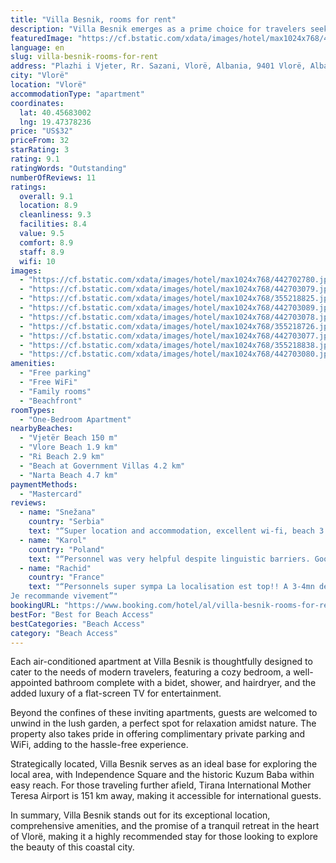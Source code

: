 ```yaml
---
title: "Villa Besnik, rooms for rent"
description: "Villa Besnik emerges as a prime choice for travelers seeking a serene beachfront escape in Vlorë, just a stone's throw away from Vjetër Beach and a short distance from the vibrant Vlore Beach."
featuredImage: "https://cf.bstatic.com/xdata/images/hotel/max1024x768/442702780.jpg?k=c2b27d562fc3b9612f5e1d0cc7ea4e090c3e9487ad10859e6e95622708447028&o=&hp=1"
language: en
slug: villa-besnik-rooms-for-rent
address: "Plazhi i Vjeter, Rr. Sazani, Vlorë, Albania, 9401 Vlorë, Albania"
city: "Vlorë"
location: "Vlorë"
accommodationType: "apartment"
coordinates:
  lat: 40.45683002
  lng: 19.47378236
price: "US$32"
priceFrom: 32
starRating: 3
rating: 9.1
ratingWords: "Outstanding"
numberOfReviews: 11
ratings:
  overall: 9.1
  location: 8.9
  cleanliness: 9.3
  facilities: 8.4
  value: 9.5
  comfort: 8.9
  staff: 8.9
  wifi: 10
images:
  - "https://cf.bstatic.com/xdata/images/hotel/max1024x768/442702780.jpg?k=c2b27d562fc3b9612f5e1d0cc7ea4e090c3e9487ad10859e6e95622708447028&o=&hp=1"
  - "https://cf.bstatic.com/xdata/images/hotel/max1024x768/442703079.jpg?k=d88fa43fff4f45e1b8c45c55e886cb03bb72fe7bda92cd30326dea5d9165dfd6&o=&hp=1"
  - "https://cf.bstatic.com/xdata/images/hotel/max1024x768/355218825.jpg?k=9a9f0f4b8090c65f00b91a9df35f3a5c233ca7147fbaab9ada030e09b8d0ee7a&o=&hp=1"
  - "https://cf.bstatic.com/xdata/images/hotel/max1024x768/442703089.jpg?k=f34827c14c67f03ee5abd81a9f7806d575f38299b113048c6b8773b0a1605dda&o=&hp=1"
  - "https://cf.bstatic.com/xdata/images/hotel/max1024x768/442703078.jpg?k=1a6ab57e6a17270c6cece61f0343d28567601609af60ccd09831a45ee2e98864&o=&hp=1"
  - "https://cf.bstatic.com/xdata/images/hotel/max1024x768/355218726.jpg?k=95e43ba132eae31e71f8e53c65db14fb33b5022114e66503e2ba06776c8627ae&o=&hp=1"
  - "https://cf.bstatic.com/xdata/images/hotel/max1024x768/442703077.jpg?k=a5620c5e254854e15883f7028224dc0e6f7189a87540f097bd535db66d33e011&o=&hp=1"
  - "https://cf.bstatic.com/xdata/images/hotel/max1024x768/355218838.jpg?k=08db60fe2d9c3c3caa61b5badbbbc3f5b2c0d3a4651e132f02724208386ae63e&o=&hp=1"
  - "https://cf.bstatic.com/xdata/images/hotel/max1024x768/442703080.jpg?k=59bed75873660d06ad392f7be5771a5e437ee2fcd128b28304f24d178d6fe195&o=&hp=1"
amenities:
  - "Free parking"
  - "Free WiFi"
  - "Family rooms"
  - "Beachfront"
roomTypes:
  - "One-Bedroom Apartment"
nearbyBeaches:
  - "Vjetër Beach 150 m"
  - "Vlore Beach 1.9 km"
  - "Ri Beach 2.9 km"
  - "Beach at Government Villas 4.2 km"
  - "Narta Beach 4.7 km"
paymentMethods:
  - "Mastercard"
reviews:
  - name: "Snežana"
    country: "Serbia"
    text: "“Super location and accommodation, excellent wi-fi, beach 3 minutes walk away. The owners are always available and friendly. Our child picked up some virus, they drove us to the hospital at night, helped in communicate with the hospital staff, and...”"
  - name: "Karol"
    country: "Poland"
    text: "“Personnel was very helpful despite linguistic barriers. Good location not too far from main street but not too busy. Very good for bigger groups thanks to a private shelter. Small grocery store and some good restaurants are really close.”"
  - name: "Rachid"
    country: "France"
    text: "“Personnels super sympa La localisation est top!! A 3-4mn de la plage et à 800m de la ville pour les balades du soir.
Je recommande vivement”"
bookingURL: "https://www.booking.com/hotel/al/villa-besnik-rooms-for-rent.en-gb.html?aid=8035640"
bestFor: "Best for Beach Access"
bestCategories: "Beach Access"
category: "Beach Access"
---
```


Each air-conditioned apartment at Villa Besnik is thoughtfully designed to cater to the needs of modern travelers, featuring a cozy bedroom, a well-appointed bathroom complete with a bidet, shower, and hairdryer, and the added luxury of a flat-screen TV for entertainment.

Beyond the confines of these inviting apartments, guests are welcomed to unwind in the lush garden, a perfect spot for relaxation amidst nature. The property also takes pride in offering complimentary private parking and WiFi, adding to the hassle-free experience.

Strategically located, Villa Besnik serves as an ideal base for exploring the local area, with Independence Square and the historic Kuzum Baba within easy reach. For those traveling further afield, Tirana International Mother Teresa Airport is 151 km away, making it accessible for international guests.

In summary, Villa Besnik stands out for its exceptional location, comprehensive amenities, and the promise of a tranquil retreat in the heart of Vlorë, making it a highly recommended stay for those looking to explore the beauty of this coastal city.
